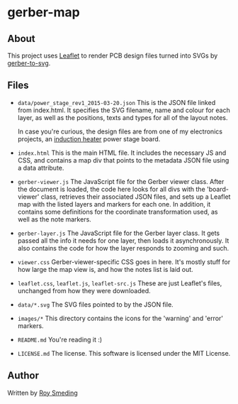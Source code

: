 # gerber-map

## About
This project uses [Leaflet](http://leafletjs.com/) to render PCB design files
turned into SVGs by [gerber-to-svg](https://github.com/mcous/gerber-to-svg).

## Files
- `data/power_stage_rev1_2015-03-20.json`
    This is the JSON file linked from index.html. It specifies the SVG filename,
    name and colour for each layer, as well as the positions, texts and types for
    all of the layout notes.

    In case you're curious, the design files are from one of my electronics
    projects, an [induction heater](https://github.com/roysmeding/induction-heater) power stage board.

- `index.html`
    This is the main HTML file. It includes the necessary JS and CSS, and contains
    a map div that points to the metadata JSON file using a data attribute.

- `gerber-viewer.js`
    The JavaScript file for the Gerber viewer class. After the document is loaded,
    the code here looks for all divs with the 'board-viewer' class, retrieves their
    associated JSON files, and sets up a Leaflet map with the listed layers and
    markers for each one. In addition, it contains some definitions for the
    coordinate transformation used, as well as the note markers.

- `gerber-layer.js`
    The JavaScript file for the Gerber layer class. It gets passed all the info it
    needs for one layer, then loads it asynchronously. It also contains the code for
    how the layer responds to zooming and such.

- `viewer.css`
    Gerber-viewer-specific CSS goes in here. It's mostly stuff for how large the
    map view is, and how the notes list is laid out.

- `leaflet.css`, `leaflet.js`, `leaflet-src.js`
    These are just Leaflet's files, unchanged from how they were downloaded.

- `data/*.svg`
    The SVG files pointed to by the JSON file.

- `images/*`
    This directory contains the icons for the 'warning' and 'error' markers.

- `README.md`
    You're reading it :)

- `LICENSE.md`
    The license. This software is licensed under the MIT License.

## Author
Written by [Roy Smeding](http://roysmeding.nl)
